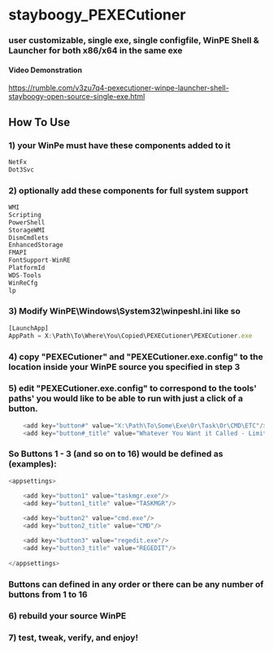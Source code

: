 # stayboogy_PEXECutioner

### user customizable, single exe, single configfile, WinPE Shell & Launcher for both x86/x64 in the same exe

#### Video Demonstration

https://rumble.com/v3zu7q4-pexecutioner-winpe-launcher-shell-stayboogy-open-source-single-exe.html

## How To Use

### 1) your WinPe must have these components added to it

```Javascript
NetFx
Dot3Svc
```

### 2) optionally add these components for full system support

```javascript
WMI 
Scripting
PowerShell
StorageWMI
DismCmdlets
EnhancedStorage
FMAPI
FontSupport-WinRE
PlatformId
WDS-Tools
WinReCfg
lp
```

### 3) Modify WinPE\Windows\System32\winpeshl.ini like so

```javascript
[LaunchApp]
AppPath = X:\Path\To\Where\You\Copied\PEXECutioner\PEXECutioner.exe
```

### 4) copy "PEXECutioner" and "PEXECutioner.exe.config" to the location inside your WinPE source you specified in step 3

### 5) edit "PEXECutioner.exe.config" to correspond to the tools' paths' you would like to be able to run with just a click of a button. 

```javascript
    <add key="button#" value="X:\Path\To\Some\Exe\Or\Task\Or\CMD\ETC"/>
    <add key="button#_title" value="Whatever You Want it Called - Limited Space"/>
```
### So Buttons 1 - 3 (and so on to 16) would be defined as (examples):

```javascript
<appsettings> 

    <add key="button1" value="taskmgr.exe"/>
    <add key="button1_title" value="TASKMGR"/>
    
    <add key="button2" value="cmd.exe"/>
    <add key="button2_title" value="CMD"/>

    <add key="button3" value="regedit.exe"/>
    <add key="button3_title" value="REGEDIT"/>
    
</appsettings>
```

### Buttons can defined in any order or there can be any number of buttons from 1 to 16

### 6) rebuild your source WinPE

### 7) test, tweak, verify, and enjoy!

